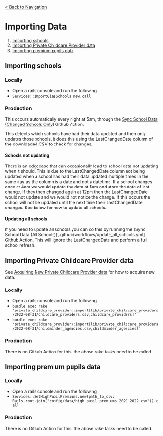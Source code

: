 [< Back to Navigation](../README.md)

# Importing Data

1. [Importing schools](#importing-schools)
1. [Importing Private Childcare Provider data](#importing-private-childcare-provider-data)
1. [Importing premium pupils data](#importing-premium-pupils-data)

## Importing schools

### Locally
- Open a rails console and run the following
- `Services::ImportGiasSchools.new.call`

### Production

This occurs automatically every night at 5am, through the [Sync School Data (Changed Schools Only)](.github/workflows/update_schools.yml) Github Action.

This detects which schools have had their data updated and then only updates those schools, it does this using the LastChangedDate column of the downloaded CSV to check for changes. 

#### Schools not updating
There is an edgecase that can occasionally lead to school data not updating when it should. This is due to the LastChangedDate column not being updated when a school has had their data updated multiple times in the same day as the column is a date and not a datetime. If a school changes once at 4am we would update the data at 5am and store the date of last change. If they then changed again at 12pm then the LastChangedDate would not update and we would not notice the change. If this occurs the school will not be updated until the next time their LastChangedDate changes. See below for how to update all schools.

#### Updating all schools
If you need to update all schools you can do this by running the (Sync School Data (All Schools))[.github/workflows/update_all_schools.yml] Github Action. This will ignore the LastChangedDate and perform a full school refresh.

## Importing Private Childcare Provider data

See [Acquiring New Private Childcare Provider data](docs/acquiring_new_private_childcare_provider_data.md) for how to acquire new data.

### Locally
- Open a rails console and run the following
- `bundle exec rake 'private_childcare_providers:import[lib/private_childcare_providers/2022-08-31/childcare_providers.csv,childcare_providers]'`
- `bundle exec rake 'private_childcare_providers:import[lib/private_childcare_providers/2022-08-31/childminder_agencies.csv,childminder_agencies]'`

### Production
There is no Github Action for this, the above rake tasks need to be called.

## Importing premium pupils data

### Locally
- Open a rails console and run the following
- `Services::SetHighPupilPremiums.new(path_to_csv: Rails.root.join("config/data/high_pupil_premiums_2021_2022.csv")).call`

### Production
There is no Github Action for this, the above rake tasks need to be called.
